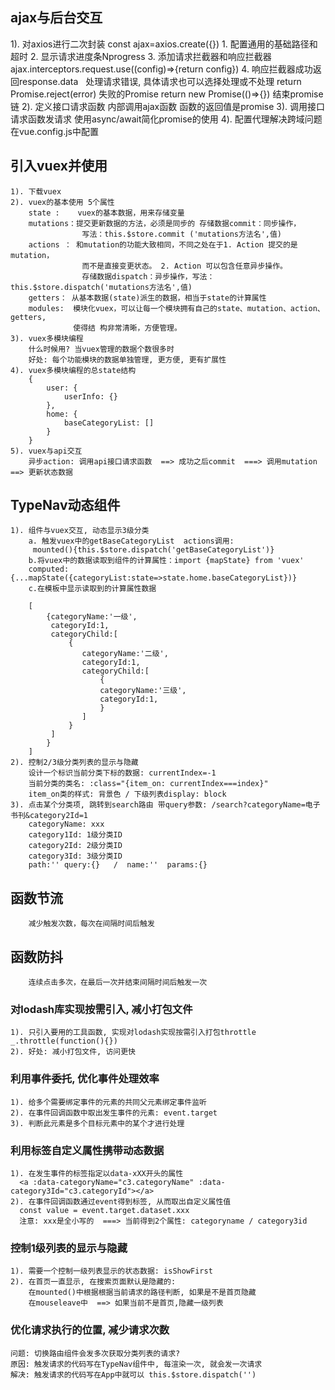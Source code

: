 ## ajax与后台交互
   1). 对axios进行二次封装 const ajax=axios.create({})
        1. 配置通用的基础路径和超时 
        2. 显示请求进度条Nprogress
        3. 添加请求拦截器和响应拦截器 ajax.interceptors.request.use((config)=>{return config})
        4.  响应拦截器成功返回response.data
            处理请求错误, 具体请求也可以选择处理或不处理
            return Promise.reject(error)  失败的Promise
            return  new Promise(()=>{}) 结束promise链
    2). 定义接口请求函数
        内部调用ajax函数
        函数的返回值是promise
    3). 调用接口请求函数发请求
        使用async/await简化promise的使用
    4). 配置代理解决跨域问题
        在vue.config.js中配置
## 引入vuex并使用
    1). 下载vuex
    2). vuex的基本使用 5个属性
        state :    vuex的基本数据，用来存储变量
        mutations：提交更新数据的方法，必须是同步的 存储数据commit：同步操作，
                    写法：this.$store.commit ('mutations方法名',值)
        actions ： 和mutation的功能大致相同，不同之处在于1. Action 提交的是 mutation，
                    而不是直接变更状态。 2. Action 可以包含任意异步操作。
                    存储数据dispatch：异步操作，写法： this.$store.dispatch('mutations方法名',值)
        getters： 从基本数据(state)派生的数据，相当于state的计算属性
        modules:  模块化vuex，可以让每一个模块拥有自己的state、mutation、action、getters,
                  使得结 构非常清晰，方便管理。
    3). vuex多模块编程
        什么时候用? 当vuex管理的数据个数很多时
        好处: 每个功能模块的数据单独管理, 更方便, 更有扩展性
    4). vuex多模块编程的总state结构
        {
            user: {
                userInfo: {}
            },
            home: {
                baseCategoryList: []
            }
        }
    5). vuex与api交互
        异步action: 调用api接口请求函数  ==> 成功之后commit  ===> 调用mutation  ==> 更新状态数据
## TypeNav动态组件
    1). 组件与vuex交互, 动态显示3级分类
        a. 触发vuex中的getBaseCategoryList  actions调用:
         mounted(){this.$store.dispatch('getBaseCategoryList')}
        b.将vuex中的数据读取到组件的计算属性：import {mapState} from 'vuex'     
        computed:{...mapState({categoryList:state=>state.home.baseCategoryList})}
        c.在模板中显示读取到的计算属性数据

        [
            {categoryName:'一级',
             categoryId:1,
             categoryChild:[
                 {
                    categoryName:'二级',
                    categoryId:1,
                    categoryChild:[
                        {
                        categoryName:'三级',
                        categoryId:1,
                        }
                    ]
                 }
             ]
            }
        ]
    2). 控制2/3级分类列表的显示与隐藏
        设计一个标识当前分类下标的数据: currentIndex=-1
        当前分类的类名: :class="{item_on: currentIndex===index}"
        item_on类的样式: 背景色 / 下级列表display: block
    3). 点击某个分类项, 跳转到search路由 带query参数: /search?categoryName=电子书刊&category2Id=1
        categoryName: xxx
        category1Id: 1级分类ID
        category2Id: 2级分类ID
        category3Id: 3级分类ID
        path:'' query:{}   /  name:''  params:{}

##  函数节流
        减少触发次数，每次在间隔时间后触发
## 函数防抖
        连续点击多次，在最后一次并结束间隔时间后触发一次
### 对lodash库实现按需引入, 减小打包文件
    1). 只引入要用的工具函数, 实现对lodash实现按需引入打包throttle  _.throttle(function(){})
    2). 好处: 减小打包文件, 访问更快

### 利用事件委托, 优化事件处理效率
    1). 给多个需要绑定事件的元素的共同父元素绑定事件监听
    2). 在事件回调函数中取出发生事件的元素: event.target
    3). 判断此元素是多个目标元素中的某个才进行处理

### 利用标签自定义属性携带动态数据
    1). 在发生事件的标签指定以data-xXX开头的属性
      <a :data-categoryName="c3.categoryName" :data-category3Id="c3.categoryId"></a>
    2). 在事件回调函数通过event得到标签, 从而取出自定义属性值
      const value = event.target.dataset.xxx
      注意: xxx是全小写的  ===> 当前得到2个属性: categoryname / category3id
    

### 控制1级列表的显示与隐藏
    1). 需要一个控制一级列表显示的状态数据: isShowFirst
    2). 在首页一直显示, 在搜索页面默认是隐藏的: 
        在mounted()中根据根据当前请求的路径判断, 如果是不是首页隐藏
        在mouseleave中  ==> 如果当前不是首页,隐藏一级列表

### 优化请求执行的位置, 减少请求次数
    问题: 切换路由组件会发多次获取分类列表的请求?
    原因: 触发请求的代码写在TypeNav组件中, 每渲染一次, 就会发一次请求
    解决: 触发请求的代码写在App中就可以 this.$store.dispatch('')



